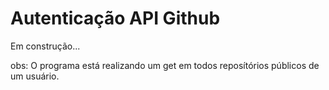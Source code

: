 # Autenticação API Github

Em construção...

obs: O programa está realizando um get em todos reposítórios públicos de um usuário.
